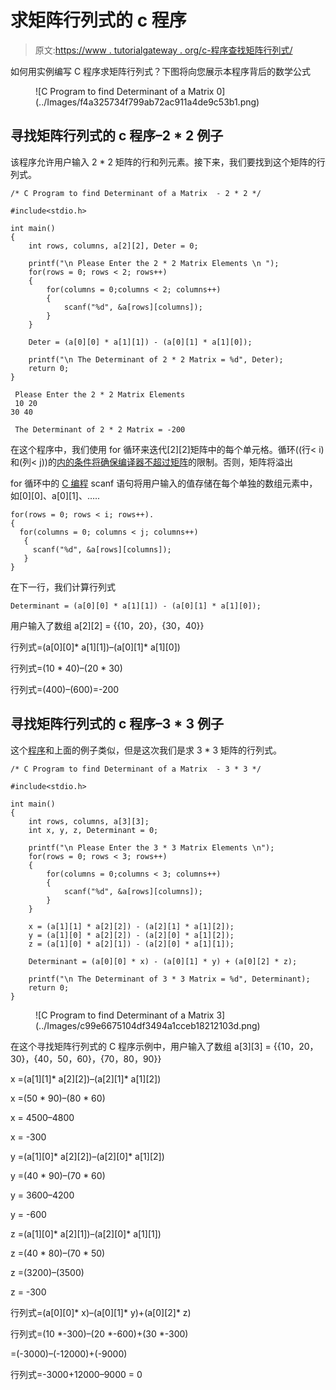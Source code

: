 # 求矩阵行列式的 c 程序

> 原文:[https://www . tutorialgateway . org/c-程序查找矩阵行列式/](https://www.tutorialgateway.org/c-program-to-find-determinant-of-a-matrix/)

如何用实例编写 C 程序求矩阵行列式？下图将向您展示本程序背后的数学公式

<figure class="wp-block-image">![C Program to find Determinant of a Matrix 0](../Images/f4a325734f799ab72ac911a4de9c53b1.png)</figure>

## 寻找矩阵行列式的 c 程序–2 * 2 例子

该程序允许用户输入 2 * 2 矩阵的行和列元素。接下来，我们要找到这个矩阵的行列式。

```
/* C Program to find Determinant of a Matrix  - 2 * 2 */

#include<stdio.h>

int main()
{
 	int rows, columns, a[2][2], Deter = 0;

 	printf("\n Please Enter the 2 * 2 Matrix Elements \n ");
 	for(rows = 0; rows < 2; rows++)
  	{
   		for(columns = 0;columns < 2; columns++)
    	{
      		scanf("%d", &a[rows][columns]);
    	}
  	}

	Deter = (a[0][0] * a[1][1]) - (a[0][1] * a[1][0]);

  	printf("\n The Determinant of 2 * 2 Matrix = %d", Deter);
 	return 0;
}
```

```
 Please Enter the 2 * 2 Matrix Elements 
 10 20
30 40

 The Determinant of 2 * 2 Matrix = -200
```

在这个程序中，我们使用 for 循环来迭代[2][2]矩阵中的每个单元格。循环((行< i)和(列< j))的[内的条件将确保编译器不超过](https://www.tutorialgateway.org/for-loop-in-c-programming/)[矩阵](https://www.tutorialgateway.org/two-dimensional-array-in-c/)的限制。否则，矩阵将溢出

for 循环中的 [C 编程](https://www.tutorialgateway.org/c-programming/) scanf 语句将用户输入的值存储在每个单独的数组元素中，如[0][0]、a[0][1]、…..

```
for(rows = 0; rows < i; rows++).
{
  for(columns = 0; columns < j; columns++)
   {
     scanf("%d", &a[rows][columns]);
   }
}
```

在下一行，我们计算行列式

```
Determinant = (a[0][0] * a[1][1]) - (a[0][1] * a[1][0]);
```

用户输入了数组 a[2][2] = {{10，20}，{30，40}}

行列式=(a[0][0]* a[1][1])–(a[0][1]* a[1][0])

行列式=(10 * 40)–(20 * 30)

行列式=(400)–(600)=-200

## 寻找矩阵行列式的 c 程序–3 * 3 例子

这个[程序](https://www.tutorialgateway.org/c-programming-examples/)和上面的例子类似，但是这次我们是求 3 * 3 矩阵的行列式。

```
/* C Program to find Determinant of a Matrix  - 3 * 3 */

#include<stdio.h>

int main()
{
 	int rows, columns, a[3][3];
	int x, y, z, Determinant = 0;

 	printf("\n Please Enter the 3 * 3 Matrix Elements \n");
 	for(rows = 0; rows < 3; rows++)
  	{
   		for(columns = 0;columns < 3; columns++)
    	{
      		scanf("%d", &a[rows][columns]);
    	}
  	}

    x = (a[1][1] * a[2][2]) - (a[2][1] * a[1][2]);
    y = (a[1][0] * a[2][2]) - (a[2][0] * a[1][2]);
    z = (a[1][0] * a[2][1]) - (a[2][0] * a[1][1]);

	Determinant = (a[0][0] * x) - (a[0][1] * y) + (a[0][2] * z);

  	printf("\n The Determinant of 3 * 3 Matrix = %d", Determinant);
 	return 0;
}
```

<figure class="wp-block-image">![C Program to find Determinant of a Matrix 3](../Images/c99e6675104df3494a1cceb18212103d.png)</figure>

在这个寻找矩阵行列式的 C 程序示例中，用户输入了数组 a[3][3] = {{10，20，30}，{40，50，60}，{70，80，90}}

x =(a[1][1]* a[2][2])–(a[2][1]* a[1][2])

x =(50 * 90)–(80 * 60)

x = 4500–4800

x = -300

y =(a[1][0]* a[2][2])–(a[2][0]* a[1][2])

y =(40 * 90)–(70 * 60)

y = 3600–4200

y = -600

z =(a[1][0]* a[2][1])–(a[2][0]* a[1][1])

z =(40 * 80)–(70 * 50)

z =(3200)–(3500)

z = -300

行列式=(a[0][0]* x)–(a[0][1]* y)+(a[0][2]* z)

行列式=(10 *-300)–(20 *-600)+(30 *-300)

=(-3000)–(-12000)+(-9000)

行列式=-3000+12000–9000 = 0